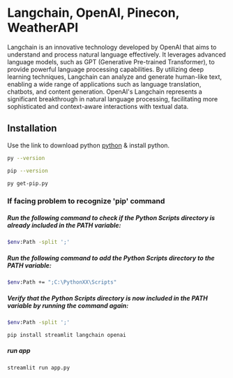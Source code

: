 # Langchain, OpenAI, Pinecon, WeatherAPI

Langchain is an innovative technology developed by OpenAI that aims to understand and process natural language effectively. It leverages advanced language models, such as GPT (Generative Pre-trained Transformer), to provide powerful language processing capabilities. By utilizing deep learning techniques, Langchain can analyze and generate human-like text, enabling a wide range of applications such as language translation, chatbots, and content generation. OpenAI's Langchain represents a significant breakthrough in natural language processing, facilitating more sophisticated and context-aware interactions with textual data.

## Installation

Use the link to download python [python](https://www.python.org/downloads/) & install python.

```bash
py --version
```

```bash
pip --version
```

```bash
py get-pip.py
```

### If facing problem to recognize 'pip' command

##### Run the following command to check if the Python Scripts directory is already included in the PATH variable:

```bash
$env:Path -split ';'
```

##### Run the following command to add the Python Scripts directory to the PATH variable:

```bash
$env:Path += ";C:\PythonXX\Scripts"
```

##### Verify that the Python Scripts directory is now included in the PATH variable by running the command again:

```bash
$env:Path -split ';'
```

```bash
pip install streamlit langchain openai
```

##### run app

```bash
streamlit run app.py
```

```bash

```
